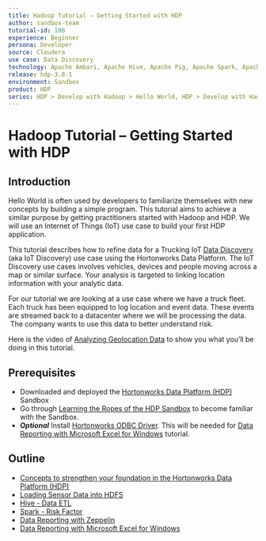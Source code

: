 ```yaml
---
title: Hadoop Tutorial – Getting Started with HDP
author: sandbox-team
tutorial-id: 100
experience: Beginner
persona: Developer
source: Cloudera
use case: Data Discovery
technology: Apache Ambari, Apache Hive, Apache Pig, Apache Spark, Apache Zeppelin
release: hdp-3.0.1
environment: Sandbox
product: HDP
series: HDP > Develop with Hadoop > Hello World, HDP > Develop with Hadoop > Apache Hive
---
```


# Hadoop Tutorial – Getting Started with HDP

## Introduction

Hello World is often used by developers to familiarize themselves with new concepts by building a simple program. This tutorial aims to achieve a similar purpose by getting practitioners started with Hadoop and HDP. We will use an Internet of Things (IoT) use case to build your first HDP application.

This tutorial describes how to refine data for a Trucking IoT [Data Discovery](https://hortonworks.com/solutions/advanced-analytic-apps/#data-discovery) (aka IoT Discovery) use case using the Hortonworks Data Platform. The IoT Discovery use cases involves vehicles, devices and people moving across a map or similar surface. Your analysis is targeted to linking location information with your analytic data.

For our tutorial we are looking at a use case where we have a truck fleet. Each truck has been equipped to log location and event data. These events are streamed back to a datacenter where we will be processing the data.  The company wants to use this data to better understand risk.

Here is the video of [Analyzing Geolocation Data](http://youtu.be/n8fdYHoEEAM) to show you what you’ll be doing in this tutorial.

## Prerequisites

- Downloaded and deployed the [Hortonworks Data Platform (HDP)](https://www.cloudera.com/downloads/hortonworks-sandbox/hdp.html?utm_source=mktg-tutorial) Sandbox
- Go through [Learning the Ropes of the HDP Sandbox](https://hortonworks.com/tutorial/learning-the-ropes-of-the-hortonworks-sandbox/) to become familiar with the Sandbox.
- **_Optional_** Install [Hortonworks ODBC Driver](http://hortonworks.com/downloads/#addons). This will be needed for [Data Reporting with Microsoft Excel for Windows](https://hortonworks.com/tutorial/hadoop-tutorial-getting-started-with-hdp/section/7/) tutorial.

## Outline

- [Concepts to strengthen your foundation in the Hortonworks Data Platform (HDP)](https://hortonworks.com/tutorial/hadoop-tutorial-getting-started-with-hdp/section/1/)
- [Loading Sensor Data into HDFS](https://hortonworks.com/tutorial/hadoop-tutorial-getting-started-with-hdp/section/2/)
- [Hive - Data ETL](https://hortonworks.com/tutorial/hadoop-tutorial-getting-started-with-hdp/section/3/)
- [Spark - Risk Factor](https://hortonworks.com/tutorial/hadoop-tutorial-getting-started-with-hdp/section/5/)
- [Data Reporting with Zeppelin](https://hortonworks.com/tutorial/hadoop-tutorial-getting-started-with-hdp/section/6/)
- [Data Reporting with Microsoft Excel for Windows](https://hortonworks.com/tutorial/hadoop-tutorial-getting-started-with-hdp/section/7/)
